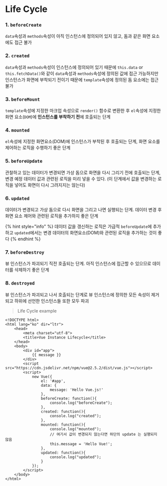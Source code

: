 # Life Cycle


### 1. `beforeCreate`
`data`속성과 `methods`속성이 아직 인스턴스에 정의되어 있지 않고, 돔과 같은 화면 요소에도 접근 불가

### 2. `created`
`data`속성과 `methods`속성이 인스턴스에 정의되어 있기 때문에 `this.data` or `this.fetchData()`와 같이 `data`속성과 `methods`속성에 정의된 값에 접근 가능하지만 인스턴스가 화면에 부착되기 전이기 때문에 `template`속성에 정의된 돔 요소에는 접근 불가

### 3. `beforeMount`
`template`속성에 지정한 마크업 속성으로 `render()` 함수로 변환한 후 `el`속성에 지정한 화면 요소(`DOM`)에 **인스턴스를 부착하기 전**에 호출되는 단계

### 4. `mounted`
`el`속성에 지정한 화면요소(DOM)에 인스턴스가 부착된 후 호출되는 단계,
화면 요소를 제어하는 로직을 수행하기 좋은 단계

### 5. `beforeUpdate`
관찰하고 있는 데이터가 변경되면 가상 돔으로 화면을 다시 그리기 전에 호출되는 단계,
변경 예정 데이터 값과 관련된 로직을 미리 넣을 수 있다. (이 단계에서 값을 변경하는 로직을 넣어도 화면이 다시 그려지지는 않는다)

### 6. `updated`
데이터가 변경되고 가상 돔으로 다시 화면을 그리고 나면 실행되는 단계.
데이터 변경 후 화면 요소 제어와 관련된 로직을 추가하지 좋은 단계

{% hint style="info" %}
데이터 값을 갱신하는 로직은 가급적 `beforeUpdate`에 추가하고 `updated`에서는 변경 데이터의 화면요소(DOM)와 관련된 로직을 추가하는 것이 좋다
{% endhint %}

### 7. `beforeDestroy`
뷰 인스턴스가 파괴되기 직전 호출되는 단계.
아직 인스턴스에 접근할 수 있으므로 데이터를 삭제하기 좋은 단계

### 8. `destroyed`
뷰 인스턴스가 파괴되고 나서 호출되는 단계로 뷰 인스턴스에 정의한 모든 속성이 제거되고 하위에 선언한 인스턴스들 또한 모두 파괴


> Life Cycle example

```markup
<!DOCTYPE html>
<html lang="ko" dir="ltr">
    <head>
        <meta charset="utf-8">
        <title>Vue Instance Lifecycle</title>
    </head>
    <body>
        <div id="app">
            {{ message }}
        </div>
        <script src="https://cdn.jsdelivr.net/npm/vue@2.5.2/dist/vue.js"></script>
        <script>
            new Vue({
                el: '#app',
                data: {
                    message: 'Hello Vue.js!'
                },
                beforeCreate: function(){
                    console.log("beforeCreate");
                },
                created: function(){
                    console.log("created");
                },
                mounted: function(){
                    console.log("mounted");
                    // 여기서 값이 변경되지 않는다면 하단의 update 는 실행되지 않음
                    this.message = 'Hello Vue!';
                },
                updated: function(){
                    console.log("updated");
                }
            });
        </script>
    </body>
</html>
```



